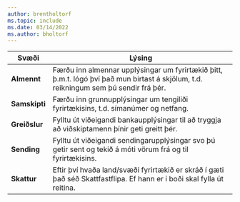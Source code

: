 ```yaml
---
author: brentholtorf
ms.topic: include
ms.date: 03/14/2022
ms.author: bholtorf
---
```

|Svæði|Lýsing|  
|-------------|---------------------------------------|  
|**Almennt**|Færðu inn almennar upplýsingar um fyrirtækið þitt, þ.m.t. lógó því það mun birtast á skjölum, t.d. reikningum sem þú sendir frá þér. |  
|**Samskipti**|Færðu inn grunnupplýsingar um tengiliði fyrirtækisins, t.d. símanúmer og netfang.|  
|**Greiðslur**| Fylltu út viðeigandi bankaupplýsingar til að tryggja að viðskiptamenn þínir geti greitt þér.|  
|**Sending**|Fylltu út viðeigandi sendingarupplýsingar svo þú getir sent og tekið á móti vörum frá og til fyrirtækisins.|  
|**Skattur**|Eftir því hvaða land/svæði fyrirtækið er skráð í gæti það séð Skattfastflipa. Ef hann er í boði skal fylla út reitina.|  
